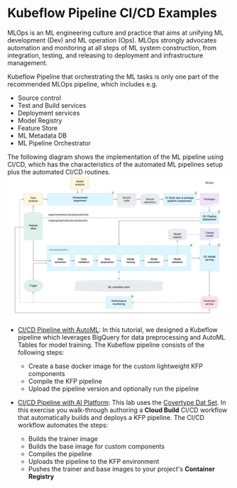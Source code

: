 # Kubeflow Pipeline CI/CD Examples

MLOps is an ML engineering culture and practice that aims at unifying ML 
development (Dev) and ML operation (Ops). MLOps strongly advocates automation 
and monitoring at all steps of ML system construction, from integration, testing, 
and releasing to deployment and infrastructure management.

Kubeflow Pipeline that orchestrating the ML tasks is only one part of the
recommended MLOps pipeline, which includes e.g.
- Source control
- Test and Build services
- Deployment services
- Model Registry
- Feature Store
- ML Metadata DB
- ML Pipeline Orchestrator

The following diagram shows the implementation of the ML pipeline using CI/CD, 
which has the characteristics of the automated ML pipelines setup plus the automated CI/CD routines.
![mlopsv2](../images/MLOpsL2.png)


- [CI/CD Pipeline with AutoML](CICD_Pipeline_with_AutoML): In this tutorial, we 
designed a Kubeflow pipeline which leverages BigQuery for data preprocessing and AutoML
Tables for model training. The Kubeflow pipeline consists of the following steps:
    * Create a base docker image for the custom lightweight KFP components
    * Compile the KFP pipeline
    * Upload the pipeline version and optionally run the pipeline
    
- [CI/CD Pipeline with AI Platform](CICD_Pipeline_with_AI_Platform): This lab 
uses the [Covertype Dat Set](https://archive.ics.uci.edu/ml/datasets/covertype). 
In this exercise you walk-through authoring a **Cloud Build** CI/CD workflow that automatically builds and deploys a KFP pipeline. 
The CI/CD workflow automates the steps:
    * Builds the trainer image
    * Builds the base image for custom components
    * Compiles the pipeline
    * Uploads the pipeline to the KFP environment
    * Pushes the trainer and base images to your project's **Container Registry**
